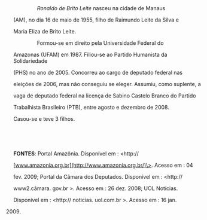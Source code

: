 

 



                *Ronaldo de Brito Leite* nasceu na cidade de Manaus

(AM), no dia 16 de maio de 1955, filho de Raimundo Leite da Silva e

Maria Eliza de Brito Leite.



                Formou-se em direito pela Universidade Federal do

Amazonas (UFAM) em 1987. Filiou-se ao Partido Humanista da Solidariedade

(PHS) no ano de 2005. Concorreu ao cargo de deputado federal nas

eleições de 2006, mas não conseguiu se eleger. Assumiu, como suplente, a

vaga de deputado federal na licença de Sabino Castelo Branco do Partido

Trabalhista Brasileiro (PTB), entre agosto e dezembro de 2008. 



Casou-se e teve 3 filhos.



 



 



**FONTES**: Portal Amazônia. Disponível em : \<http://

[www.amazonia.org.br](http://www.amazonia.org.br/)\>. Acesso em : 04

fev. 2009; Portal da Câmara dos Deputados. Disponível em : \<http://

www2.câmara. gov.br \>. Acesso em : 26 dez. 2008; UOL Notícias.

Disponível em : \<http:// noticias. uol.com.br \>. Acesso em : 16 jan.

2009.



 



 



 

